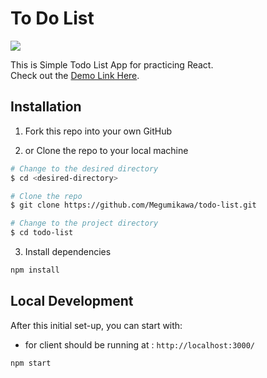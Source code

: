 # To Do List

<img src="https://user-images.githubusercontent.com/55644602/145742281-6368181f-82f2-430f-b4fe-2de69b8e3e53.gif">

This is Simple Todo List App for practicing React.<br>
Check out the [Demo Link Here](https://todo-list-react-app-practice.herokuapp.com/).

## Installation

1. Fork this repo into your own GitHub

2. or Clone the repo to your local machine

```bash
# Change to the desired directory
$ cd <desired-directory>

# Clone the repo
$ git clone https://github.com/Megumikawa/todo-list.git

# Change to the project directory
$ cd todo-list
```

3. Install dependencies

```bash
npm install
```

## Local Development

After this initial set-up, you can start with:

- for client should be running at : `http://localhost:3000/`

```bash
npm start
```
